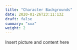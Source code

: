 ```yaml
---
title: "Character Backgrounds"
date: 2020-01-26T23:11:13Z
draft: false
summary: "xxx"
weight: 2
---
```


Insert picture and content here
